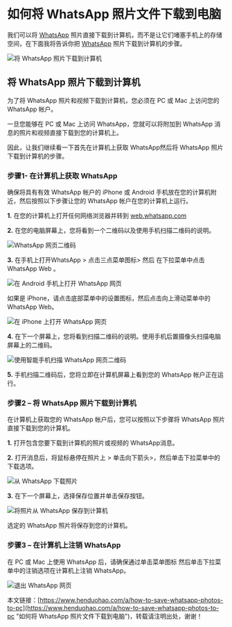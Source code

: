 # 如何将 WhatsApp 照片文件下载到电脑
我们可以将 [WhatsApp](https://www.henduohao.com/tag/whatsapp "WhatsApp Messenger（简称WhatsApp）是一款用于智能手机之间通讯的应用程序，支持iPhone手机和Android手机。可免费从发送手机短信转为使用WhatsApp程序，以发送和接收信息、图片、音频文件和视频信息。") 照片直接下载到计算机，而不是让它们堵塞手机上的存储空间，在下面我将告诉你把 [WhatsApp](https://www.henduohao.com/tag/whatsapp "WhatsApp Messenger（简称WhatsApp）是一款用于智能手机之间通讯的应用程序，支持iPhone手机和Android手机。可免费从发送手机短信转为使用WhatsApp程序，以发送和接收信息、图片、音频文件和视频信息。") 照片下载到计算机的步骤。

![将 WhatsApp 照片下载到计算机](https://p3-juejin.byteimg.com/tos-cn-i-k3u1fbpfcp/4de0725fdfea4248b3dc98e736f389b1~tplv-k3u1fbpfcp-zoom-1.image)

## 将 WhatsApp 照片下载到计算机

为了将 WhatsApp 照片和视频下载到计算机，您必须在 PC 或 Mac 上访问您的 WhatsApp 帐户。

一旦您能够在 PC 或 Mac 上访问 WhatsApp，您就可以将附加到 WhatsApp 消息的照片和视频直接下载到您的计算机上。

因此，让我们继续看一下首先在计算机上获取 WhatsApp然后将 WhatsApp 照片下载到计算机的步骤。

### 步骤1- 在计算机上获取 WhatsApp

确保将具有有效 WhatsApp 帐户的 iPhone 或 Android 手机放在您的计算机附近，然后按照以下步骤让您的 WhatsApp 帐户在您的计算机上运行。

**1.** 在您的计算机上打开任何网络浏览器并转到 [web.whatsapp.com](http://web.whatsapp.com/)

**2.** 在您的电脑屏幕上，您将看到一个二维码以及使用手机扫描二维码的说明。

![WhatsApp 网页二维码](https://p3-juejin.byteimg.com/tos-cn-i-k3u1fbpfcp/e308cff672d64b73bc31576bad3561c2~tplv-k3u1fbpfcp-zoom-1.image)

**3.** 在手机上打开WhatsApp > 点击三点菜单图标> 然后 在下拉菜单中点击WhatsApp Web 。

![在 Android 手机上打开 WhatsApp 网页](https://p3-juejin.byteimg.com/tos-cn-i-k3u1fbpfcp/328e7dcce3f44aafb7771a2f975da55a~tplv-k3u1fbpfcp-zoom-1.image)

如果是 iPhone，请点击底部菜单中的设置图标，然后点击向上滑动菜单中的WhatsApp Web。

![在 iPhone 上打开 WhatsApp 网页](https://p3-juejin.byteimg.com/tos-cn-i-k3u1fbpfcp/6c5fea7a004b4b01a68fa11a1ffd97b8~tplv-k3u1fbpfcp-zoom-1.image)

**4.** 在下一个屏幕上，您将看到扫描二维码的说明。使用手机后置摄像头扫描电脑屏幕上的二维码。

![使用智能手机扫描 WhatsApp 网页二维码](https://p3-juejin.byteimg.com/tos-cn-i-k3u1fbpfcp/a1b94ab1bbed47b3ab596ee98329fc85~tplv-k3u1fbpfcp-zoom-1.image)

**5.** 手机扫描二维码后，您将立即在计算机屏幕上看到您的 WhatsApp 帐户正在运行。

### 步骤2 – 将 WhatsApp 照片下载到计算机

在计算机上获取您的 WhatsApp 帐户后，您可以按照以下步骤将 WhatsApp 照片直接下载到您的计算机。

**1.** 打开包含您要下载到计算机的照片或视频的 WhatsApp消息。

**2.** 打开消息后，将鼠标悬停在照片上 > 单击向下箭头>，然后单击下拉菜单中的下载选项。

![从 WhatsApp 下载照片](https://p3-juejin.byteimg.com/tos-cn-i-k3u1fbpfcp/4ee4ddf7ee8149bb953470fd925ef518~tplv-k3u1fbpfcp-zoom-1.image)

**3.** 在下一个屏幕上，选择保存位置并单击保存按钮。

![将照片从 WhatsApp 保存到计算机](https://p3-juejin.byteimg.com/tos-cn-i-k3u1fbpfcp/ca9b435b87fc41ec9a3fde89fc61d448~tplv-k3u1fbpfcp-zoom-1.image)

选定的 WhatsApp 照片将保存到您的计算机。

### 步骤3 – 在计算机上注销 WhatsApp

在 PC 或 Mac 上使用 WhatsApp 后，请确保通过单击菜单图标 然后单击下拉菜单中的注销选项在计算机上注销 WhatsApp。

![退出 WhatsApp 网页](https://p3-juejin.byteimg.com/tos-cn-i-k3u1fbpfcp/87899124313d46de97c2f7973b439bed~tplv-k3u1fbpfcp-zoom-1.image)




本文链接：[https://www.henduohao.com/a/how-to-save-whatsapp-photos-to-pc](https://www.henduohao.com/a/how-to-save-whatsapp-photos-to-pc "如何将 WhatsApp 照片文件下载到电脑")，转载请注明出处，谢谢！